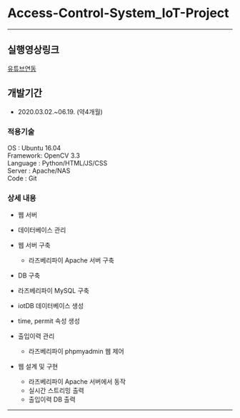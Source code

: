 # Access-Control-System_IoT-Project
---
## 실행영상링크
[유튜브연동](https://youtu.be/7OwBhOl0Fi0)

## 개발기간
- 2020.03.02.~06.19. (약4개월)

### 적용기술
OS : Ubuntu 16.04<br>
Framework: OpenCV 3.3<br>
Language : Python/HTML/JS/CSS<br>
Server : Apache/NAS<br>
Code : Git<br>

### 상세 내용
- 웹 서버
- 데이터베이스 관리

- 웹 서버 구축
  - 라즈베리파이 Apache 서버 구축
-  DB 구축
  - 라즈베리파이 MySQL 구축
  - iotDB 데이터베이스 생성
  - time, permit 속성 생성
- 출입이력 관리
  - 라즈베리파이 phpmyadmin 웹 제어
- 웹 설계 및 구현
  - 라즈베리파이 Apache 서버에서 동작
  - 실시간 스트리밍 출력
  - 출입이력 DB 출력
---
